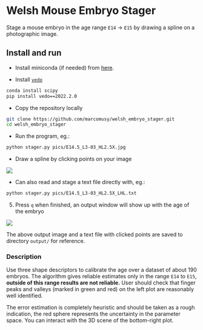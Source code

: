# Welsh Mouse Embryo Stager

Stage a mouse embryo in the age range `E14` -> `E15` by drawing a spline on a photographic image.

## Install and run

- Install miniconda (if needed) from [here](https://docs.conda.io/en/latest/miniconda.html).

- Install [`vedo`](https://vedo.embl.es/)
```bash
conda install scipy
pip install vedo==2022.2.0
```

- Copy the repository locally
```bash
git clone https://github.com/marcomusy/welsh_embryo_stager.git
cd welsh_embryo_stager
```

- Run the program, eg.:
```bash
python stager.py pics/E14.5_L3-03_HL2.5X.jpg
```

- Draw a spline by clicking points on your image

![](https://user-images.githubusercontent.com/32848391/158235171-80618fb1-ae35-4a30-8279-4dabdd35a92d.png)


- Can also read and stage a text file directly with, eg.:
```bash
python stager.py pics/E14.5_L3-03_HL2.5X_LHL.txt
```

5. Press `q` when finished, an output window will show up with the age of the embryo

![](https://user-images.githubusercontent.com/32848391/158235205-438510d4-6707-4e37-b9bb-17f6516244a1.png)

The above output image and a text file with clicked points are saved to directory `output/` for reference.

### Description

Use three shape descriptors to calibrate the age over a dataset of about 190 embryos.
The algorithm gives reliable estimates only in the range `E14` to `E15`,
**outside of this range results are not reliable.**
User should check that finger peaks and valleys (marked in green and red)
on the left plot are reasonably well identified.

The error estimation is completely heuristic and should be taken as a rough indication,
the red sphere represents the uncertainty in the parameter space.
You can interact with the 3D scene of the bottom-right plot.


